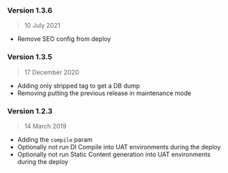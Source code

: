 ### Version 1.3.6
> 10 July 2021

- Remove SEO config from deploy

### Version 1.3.5
> 17 December 2020

- Adding only stripped tag to get a DB dump
- Removing putting the previous release in maintenance mode

### Version 1.2.3
> 14 March 2019

- Adding the `compile` param
- Optionally not run DI Compile into UAT environments during the deploy
- Optionally not run Static Content generation into UAT environments during the deploy
